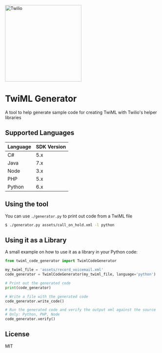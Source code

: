 <a href="https://www.twilio.com">
  <img src="https://static0.twilio.com/marketing/bundles/marketing/img/logos/wordmark-red.svg" alt="Twilio" width="250" />
</a>

# TwiML Generator
A tool to help generate sample code for creating TwiML with Twilio's helper libraries

## Supported Languages

| Language  | SDK Version |
| :-------------  |:------------- |
| C# | 5.x |
| Java | 7.x |
| Node | 3.x |
| PHP | 5.x |
| Python | 6.x |

## Using the tool

You can use `./generator.py` to print out code from a TwiML file

```bash
$ ./generator.py assets/call_on_hold.xml -l python
```

## Using it as a Library

A small example on how to use it as a library in your Python code:

```python
from twiml_code_generator import TwimlCodeGenerator

my_twiml_file = 'assets/record_voicemail.xml'
code_generator = TwimlCodeGenerator(my_twiml_file, language='python')

# Print out the generated code
print(code_generator)

# Write a file with the generated code
code_generator.write_code()

# Run the generated code and verify the output xml against the source
# Only: Python, PHP, Node
code_generator.verify()
```

## License
MIT
